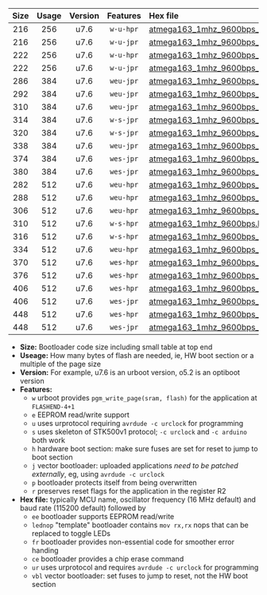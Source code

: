 |Size|Usage|Version|Features|Hex file|
|:-:|:-:|:-:|:-:|:--|
|216|256|u7.6|`w-u-hpr`|[atmega163_1mhz_9600bps_ur.hex](https://raw.githubusercontent.com/stefanrueger/urboot/main/atmega163_1mhz_9600bps_ur.hex)|
|216|256|u7.6|`w-u-jpr`|[atmega163_1mhz_9600bps_ur_vbl.hex](https://raw.githubusercontent.com/stefanrueger/urboot/main/atmega163_1mhz_9600bps_ur_vbl.hex)|
|222|256|u7.6|`w-u-hpr`|[atmega163_1mhz_9600bps_lednop_ur.hex](https://raw.githubusercontent.com/stefanrueger/urboot/main/atmega163_1mhz_9600bps_lednop_ur.hex)|
|222|256|u7.6|`w-u-jpr`|[atmega163_1mhz_9600bps_lednop_ur_vbl.hex](https://raw.githubusercontent.com/stefanrueger/urboot/main/atmega163_1mhz_9600bps_lednop_ur_vbl.hex)|
|286|384|u7.6|`weu-jpr`|[atmega163_1mhz_9600bps_ee_ur_vbl.hex](https://raw.githubusercontent.com/stefanrueger/urboot/main/atmega163_1mhz_9600bps_ee_ur_vbl.hex)|
|292|384|u7.6|`weu-jpr`|[atmega163_1mhz_9600bps_ee_lednop_ur_vbl.hex](https://raw.githubusercontent.com/stefanrueger/urboot/main/atmega163_1mhz_9600bps_ee_lednop_ur_vbl.hex)|
|310|384|u7.6|`weu-jpr`|[atmega163_1mhz_9600bps_ee_lednop_fr_ur_vbl.hex](https://raw.githubusercontent.com/stefanrueger/urboot/main/atmega163_1mhz_9600bps_ee_lednop_fr_ur_vbl.hex)|
|314|384|u7.6|`w-s-jpr`|[atmega163_1mhz_9600bps_vbl.hex](https://raw.githubusercontent.com/stefanrueger/urboot/main/atmega163_1mhz_9600bps_vbl.hex)|
|320|384|u7.6|`w-s-jpr`|[atmega163_1mhz_9600bps_lednop_vbl.hex](https://raw.githubusercontent.com/stefanrueger/urboot/main/atmega163_1mhz_9600bps_lednop_vbl.hex)|
|338|384|u7.6|`weu-jpr`|[atmega163_1mhz_9600bps_ee_lednop_fr_ce_ur_vbl.hex](https://raw.githubusercontent.com/stefanrueger/urboot/main/atmega163_1mhz_9600bps_ee_lednop_fr_ce_ur_vbl.hex)|
|374|384|u7.6|`wes-jpr`|[atmega163_1mhz_9600bps_ee_vbl.hex](https://raw.githubusercontent.com/stefanrueger/urboot/main/atmega163_1mhz_9600bps_ee_vbl.hex)|
|380|384|u7.6|`wes-jpr`|[atmega163_1mhz_9600bps_ee_lednop_vbl.hex](https://raw.githubusercontent.com/stefanrueger/urboot/main/atmega163_1mhz_9600bps_ee_lednop_vbl.hex)|
|282|512|u7.6|`weu-hpr`|[atmega163_1mhz_9600bps_ee_ur.hex](https://raw.githubusercontent.com/stefanrueger/urboot/main/atmega163_1mhz_9600bps_ee_ur.hex)|
|288|512|u7.6|`weu-hpr`|[atmega163_1mhz_9600bps_ee_lednop_ur.hex](https://raw.githubusercontent.com/stefanrueger/urboot/main/atmega163_1mhz_9600bps_ee_lednop_ur.hex)|
|306|512|u7.6|`weu-hpr`|[atmega163_1mhz_9600bps_ee_lednop_fr_ur.hex](https://raw.githubusercontent.com/stefanrueger/urboot/main/atmega163_1mhz_9600bps_ee_lednop_fr_ur.hex)|
|310|512|u7.6|`w-s-hpr`|[atmega163_1mhz_9600bps.hex](https://raw.githubusercontent.com/stefanrueger/urboot/main/atmega163_1mhz_9600bps.hex)|
|316|512|u7.6|`w-s-hpr`|[atmega163_1mhz_9600bps_lednop.hex](https://raw.githubusercontent.com/stefanrueger/urboot/main/atmega163_1mhz_9600bps_lednop.hex)|
|334|512|u7.6|`weu-hpr`|[atmega163_1mhz_9600bps_ee_lednop_fr_ce_ur.hex](https://raw.githubusercontent.com/stefanrueger/urboot/main/atmega163_1mhz_9600bps_ee_lednop_fr_ce_ur.hex)|
|370|512|u7.6|`wes-hpr`|[atmega163_1mhz_9600bps_ee.hex](https://raw.githubusercontent.com/stefanrueger/urboot/main/atmega163_1mhz_9600bps_ee.hex)|
|376|512|u7.6|`wes-hpr`|[atmega163_1mhz_9600bps_ee_lednop.hex](https://raw.githubusercontent.com/stefanrueger/urboot/main/atmega163_1mhz_9600bps_ee_lednop.hex)|
|406|512|u7.6|`wes-hpr`|[atmega163_1mhz_9600bps_ee_lednop_fr.hex](https://raw.githubusercontent.com/stefanrueger/urboot/main/atmega163_1mhz_9600bps_ee_lednop_fr.hex)|
|406|512|u7.6|`wes-jpr`|[atmega163_1mhz_9600bps_ee_lednop_fr_vbl.hex](https://raw.githubusercontent.com/stefanrueger/urboot/main/atmega163_1mhz_9600bps_ee_lednop_fr_vbl.hex)|
|448|512|u7.6|`wes-hpr`|[atmega163_1mhz_9600bps_ee_lednop_fr_ce.hex](https://raw.githubusercontent.com/stefanrueger/urboot/main/atmega163_1mhz_9600bps_ee_lednop_fr_ce.hex)|
|448|512|u7.6|`wes-jpr`|[atmega163_1mhz_9600bps_ee_lednop_fr_ce_vbl.hex](https://raw.githubusercontent.com/stefanrueger/urboot/main/atmega163_1mhz_9600bps_ee_lednop_fr_ce_vbl.hex)|

- **Size:** Bootloader code size including small table at top end
- **Useage:** How many bytes of flash are needed, ie, HW boot section or a multiple of the page size
- **Version:** For example, u7.6 is an urboot version, o5.2 is an optiboot version
- **Features:**
  + `w` urboot provides `pgm_write_page(sram, flash)` for the application at `FLASHEND-4+1`
  + `e` EEPROM read/write support
  + `u` uses urprotocol requiring `avrdude -c urclock` for programming
  + `s` uses skeleton of STK500v1 protocol; `-c urclock` and `-c arduino` both work
  + `h` hardware boot section: make sure fuses are set for reset to jump to boot section
  + `j` vector bootloader: uploaded applications *need to be patched externally*, eg, using `avrdude -c urclock`
  + `p` bootloader protects itself from being overwritten
  + `r` preserves reset flags for the application in the register R2
- **Hex file:** typically MCU name, oscillator frequency (16 MHz default) and baud rate (115200 default) followed by
  + `ee` bootloader supports EEPROM read/write
  + `lednop` "template" bootloader contains `mov rx,rx` nops that can be replaced to toggle LEDs
  + `fr` bootloader provides non-essential code for smoother error handing
  + `ce` bootloader provides a chip erase command
  + `ur` uses urprotocol and requires `avrdude -c urclock` for programming
  + `vbl` vector bootloader: set fuses to jump to reset, not the HW boot section
